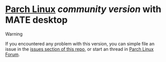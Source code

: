 # [Parch Linux](https://parchlinux.com) *community version* with MATE desktop

> [!WARNING]
> If you encountered any problem with this version, you can simple file an issue in the [issues section of this repo](https://github.com/parchlinuxB/parch-iso-mate/issues), or start an thread in [Parch Linux Forum](https://forum.parchlinux.com/).
